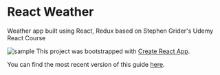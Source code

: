 # React Weather

Weather app built using React, Redux based on Stephen Grider's Udemy React Course

![sample](https://www.useloom.com/share/5e9f3ba4350043fe9c93e679276b1518)
This project was bootstrapped with [Create React App](https://github.com/facebookincubator/create-react-app).

You can find the most recent version of this guide [here](https://github.com/facebookincubator/create-react-app/blob/master/packages/react-scripts/template/README.md).
